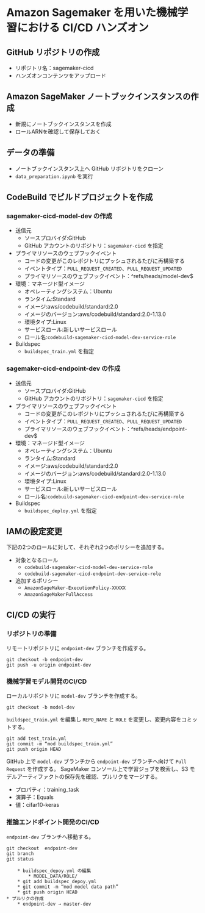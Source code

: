 # Amazon Sagemaker を用いた機械学習における CI/CD ハンズオン

## GitHub リポジトリの作成
- リポジトリ名：sagemaker-cicd
- ハンズオンコンテンツをアップロード

## Amazon SageMaker ノートブックインスタンスの作成
- 新規にノートブックインスタンスを作成
- ロールARNを確認して保存しておく

## データの準備
- ノートブックインスタンス上へ GitHub リポジトリをクローン
- `data_preparation.ipynb` を実行

## CodeBuild でビルドプロジェクトを作成
### sagemaker-cicd-model-dev の作成
- 送信元
  - ソースプロバイダ:GitHub
  - GitHub アカウントのリポジトリ：`sagemaker-cicd` を指定
- プライマリソースのウェブフックイベント
  - コードの変更がこのレポジトリにプッシュされるたびに再構築する
  - イベントタイプ：`PULL_REQUEST_CREATED`、`PULL_REQUEST_UPDATED`
  - プライマリソースのウェブフックイベント：^refs/heads/model-dev$
- 環境：マネージド型イメージ
  - オペレーティングシステム：Ubuntu
  - ランタイム:Standard
  - イメージ:aws/codebuild/standard:2.0
  - イメージのバージョン:aws/codebuild/standard:2.0-1.13.0
  - 環境タイプ:Linux
  - サービスロール:新しいサービスロール
  - ロール名:`codebuild-sagemaker-cicd-model-dev-service-role`
- Buildspec
  - `buildspec_train.yml` を指定

### sagemaker-cicd-endpoint-dev の作成
- 送信元
  - ソースプロバイダ:GitHub
  - GitHub アカウントのリポジトリ：`sagemaker-cicd` を指定
- プライマリソースのウェブフックイベント
  - コードの変更がこのレポジトリにプッシュされるたびに再構築する
  - イベントタイプ：`PULL_REQUEST_CREATED`、`PULL_REQUEST_UPDATED`
  - プライマリソースのウェブフックイベント：^refs/heads/endpoint-dev$
- 環境：マネージド型イメージ
  - オペレーティングシステム：Ubuntu
  - ランタイム:Standard
  - イメージ:aws/codebuild/standard:2.0
  - イメージのバージョン:aws/codebuild/standard:2.0-1.13.0
  - 環境タイプ:Linux
  - サービスロール:新しいサービスロール
  - ロール名:`codebuild-sagemaker-cicd-endpoint-dev-service-role`
- Buildspec
  - `buildspec_deploy.yml` を指定
  
## IAMの設定変更
下記の2つのロールに対して、それぞれ2つのポリシーを追加する。
- 対象となるロール
  - `codebuild-sagemaker-cicd-model-dev-service-role`
  - `codebuild-sagemaker-cicd-endpoint-dev-service-role`
- 追加するポリシー
  - `AmazonSageMaker-ExecutionPolicy-XXXXX`
  - `AmazonSageMakerFullAccess`
    
## CI/CD の実行
### リポジトリの準備
リモートリポジトリに `endpoint-dev` ブランチを作成する。
```
git checkout -b endpoint-dev
git push -u origin endpoint-dev
```
### 機械学習モデル開発のCI/CD
ローカルリポジトリに `model-dev` ブランチを作成する。
```
git checkout -b model-dev
```
`buildspec_train.yml` を編集し `REPO_NAME` と `ROLE` を変更し、変更内容をコミットする。
```
git add test_train.yml
git commit -m “mod buildspec_train.yml”
git push origin HEAD
```
GitHub 上で `model-dev` ブランチから `endpoint-dev` ブランチへ向けて `Pull Request` を作成する。
SageMaker コンソール上で学習ジョブを検索し、S3 モデルアーティファクトの保存先を確認、プルリクをマージする。
- プロパティ：training_task
- 演算子：Equals
- 値：cifar10-keras

### 推論エンドポイント開発のCI/CD
`endpoint-dev` ブランチへ移動する。
```
git checkout  endpoint-dev
git branch
git status
```
        * buildspec_depoy.yml の編集
            * MODEL_DATA/ROLE/
        * git add buildspec_depoy.yml
        * git commit -m “mod model data path”
        * git push origin HEAD
    * プルリクの作成
        * endpoint-dev → master-dev


